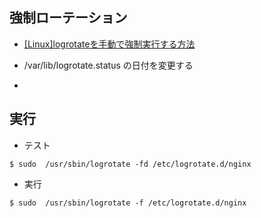 ## 強制ローテーション

- [[Linux]logrotateを手動で強制実行する方法](http://dqn.sakusakutto.jp/2012/03/linux_logrotate.html)

- /var/lib/logrotate.status  の日付を変更する
-


## 実行

- テスト

~~~
$ sudo  /usr/sbin/logrotate -fd /etc/logrotate.d/nginx
~~~

- 実行

~~~
$ sudo  /usr/sbin/logrotate -f /etc/logrotate.d/nginx
~~~
